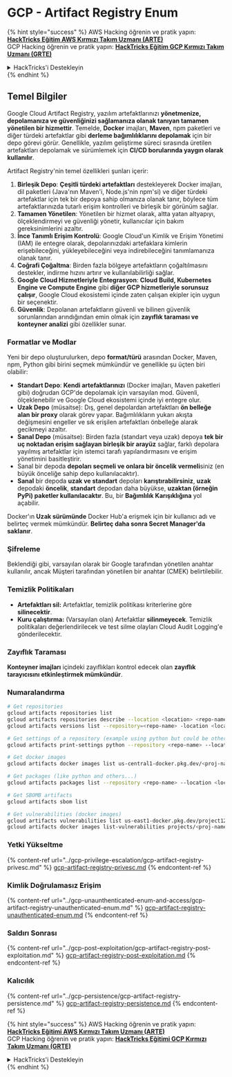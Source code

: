 # GCP - Artifact Registry Enum

{% hint style="success" %}
AWS Hacking öğrenin ve pratik yapın:<img src="/.gitbook/assets/image.png" alt="" data-size="line">[**HackTricks Eğitim AWS Kırmızı Takım Uzmanı (ARTE)**](https://training.hacktricks.xyz/courses/arte)<img src="/.gitbook/assets/image.png" alt="" data-size="line">\
GCP Hacking öğrenin ve pratik yapın: <img src="/.gitbook/assets/image (2).png" alt="" data-size="line">[**HackTricks Eğitim GCP Kırmızı Takım Uzmanı (GRTE)**<img src="/.gitbook/assets/image (2).png" alt="" data-size="line">](https://training.hacktricks.xyz/courses/grte)

<details>

<summary>HackTricks'i Destekleyin</summary>

* [**Abonelik planlarını**](https://github.com/sponsors/carlospolop) kontrol edin!
* 💬 [**Discord grubuna**](https://discord.gg/hRep4RUj7f) katılın veya [**telegram grubuna**](https://t.me/peass) katılın veya bizi **Twitter** 🐦 [**@hacktricks\_live**](https://twitter.com/hacktricks\_live)** takip edin.**
* Hacking püf noktalarını paylaşarak PR'ler göndererek **HackTricks** ve **HackTricks Cloud** github depolarına katkıda bulunun.

</details>
{% endhint %}

## Temel Bilgiler

Google Cloud Artifact Registry, yazılım artefaktlarınızı **yönetmenize, depolamanıza ve güvenliğinizi sağlamanıza olanak tanıyan tamamen yönetilen bir hizmettir**. Temelde, **Docker** imajları, **Maven**, npm paketleri ve diğer türdeki artefaktlar gibi **derleme bağımlılıklarını depolamak** için bir depo görevi görür. Genellikle, yazılım geliştirme süreci sırasında üretilen artefaktları depolamak ve sürümlemek için **CI/CD borularında yaygın olarak kullanılır**.

Artifact Registry'nin temel özellikleri şunları içerir:

1. **Birleşik Depo**: **Çeşitli türdeki artefaktları** destekleyerek Docker imajları, dil paketleri (Java'nın Maven'i, Node.js'nin npm'si) ve diğer türdeki artefaktlar için tek bir depoya sahip olmanıza olanak tanır, böylece tüm artefaktlarınızda tutarlı erişim kontrolleri ve birleşik bir görünüm sağlar.
2. **Tamamen Yönetilen**: Yönetilen bir hizmet olarak, altta yatan altyapıyı, ölçeklendirmeyi ve güvenliği yönetir, kullanıcılar için bakım gereksinimlerini azaltır.
3. **İnce Tanımlı Erişim Kontrolü**: Google Cloud'un Kimlik ve Erişim Yönetimi (IAM) ile entegre olarak, depolarınızdaki artefaklara kimlerin erişebileceğini, yükleyebileceğini veya indirebileceğini tanımlamanıza olanak tanır.
4. **Coğrafi Çoğaltma**: Birden fazla bölgeye artefaktların çoğaltılmasını destekler, indirme hızını artırır ve kullanılabilirliği sağlar.
5. **Google Cloud Hizmetleriyle Entegrasyon**: **Cloud Build, Kubernetes Engine ve Compute Engine** gibi **diğer GCP hizmetleriyle sorunsuz çalışır**, Google Cloud ekosistemi içinde zaten çalışan ekipler için uygun bir seçenektir.
6. **Güvenlik**: Depolanan artefaktların güvenli ve bilinen güvenlik sorunlarından arındığından emin olmak için **zayıflık taraması ve konteyner analizi** gibi özellikler sunar.

### Formatlar ve Modlar

Yeni bir depo oluşturulurken, depo **format/türü** arasından Docker, Maven, npm, Python gibi birini seçmek mümkündür ve genellikle şu üçten biri olabilir:

* **Standart Depo**: **Kendi artefaktlarınızı** (Docker imajları, Maven paketleri gibi) doğrudan GCP'de depolamak için varsayılan mod. Güvenli, ölçeklenebilir ve Google Cloud ekosistemi içinde iyi entegre olur.
* **Uzak Depo** (müsaitse): Dış, genel depolardan artefaktları **ön belleğe alan bir proxy** olarak görev yapar. Bağımlılıkların yukarı akışta değişmesini engeller ve sık erişilen artefaktları önbelleğe alarak gecikmeyi azaltır.
* **Sanal Depo** (müsaitse): Birden fazla (standart veya uzak) depoya **tek bir uç noktadan erişim sağlayan birleşik bir arayüz** sağlar, farklı depolara yayılmış artefaktlar için istemci tarafı yapılandırmasını ve erişim yönetimini basitleştirir.
* Sanal bir depoda **depoları seçmeli ve onlara bir öncelik vermeli**siniz (en büyük önceliğe sahip depo kullanılacaktır).
* **Sanal** bir depoda **uzak ve standart** depoları **karıştırabilirsiniz**, **uzak** depodaki **öncelik**, **standart** depodan daha büyükse, **uzaktan (örneğin PyPi) paketler kullanılacaktır**. Bu, bir **Bağımlılık Karışıklığına** yol açabilir.

Docker'ın **Uzak sürümünde** Docker Hub'a erişmek için bir kullanıcı adı ve belirteç vermek mümkündür. **Belirteç daha sonra Secret Manager'da saklanır**.

### Şifreleme

Beklendiği gibi, varsayılan olarak bir Google tarafından yönetilen anahtar kullanılır, ancak Müşteri tarafından yönetilen bir anahtar (CMEK) belirtilebilir.

### Temizlik Politikaları

* **Artefaktları sil:** Artefaktlar, temizlik politikası kriterlerine göre **silinecektir**.
* **Kuru çalıştırma:** (Varsayılan olan) Artefaktlar **silinmeyecek**. Temizlik politikaları değerlendirilecek ve test silme olayları Cloud Audit Logging'e gönderilecektir.

### Zayıflık Taraması

**Konteyner imajları** içindeki zayıflıkları kontrol edecek olan **zayıflık tarayıcısını etkinleştirmek mümkündür**.

### Numaralandırma
```bash
# Get repositories
gcloud artifacts repositories list
gcloud artifacts repositories describe --location <location> <repo-name>
gcloud artifacts versions list --repository=<repo-name> -location <location> --package <package-name>

# Get settings of a repository (example using python but could be other)
gcloud artifacts print-settings python --repository <repo-name> --location <location>

# Get docker images
gcloud artifacts docker images list us-central1-docker.pkg.dev/<proj-name>/<repo-name>

# Get packages (like python and others...)
gcloud artifacts packages list --repository <repo-name> --location <location>

# Get SBOMB artifacts
gcloud artifacts sbom list

# Get vulnerabilities (docker images)
gcloud artifacts vulnerabilities list us-east1-docker.pkg.dev/project123/repository123/someimage@sha256:49765698074d6d7baa82f
gcloud artifacts docker images list-vulnerabilities projects/<proj-name>/locations/<location>/scans/<scan-uuid>
```
### Yetki Yükseltme

{% content-ref url="../gcp-privilege-escalation/gcp-artifact-registry-privesc.md" %}
[gcp-artifact-registry-privesc.md](../gcp-privilege-escalation/gcp-artifact-registry-privesc.md)
{% endcontent-ref %}

### Kimlik Doğrulamasız Erişim

{% content-ref url="../gcp-unaunthenticated-enum-and-access/gcp-artifact-registry-unauthenticated-enum.md" %}
[gcp-artifact-registry-unauthenticated-enum.md](../gcp-unaunthenticated-enum-and-access/gcp-artifact-registry-unauthenticated-enum.md)
{% endcontent-ref %}

### Saldırı Sonrası

{% content-ref url="../gcp-post-exploitation/gcp-artifact-registry-post-exploitation.md" %}
[gcp-artifact-registry-post-exploitation.md](../gcp-post-exploitation/gcp-artifact-registry-post-exploitation.md)
{% endcontent-ref %}

### Kalıcılık

{% content-ref url="../gcp-persistence/gcp-artifact-registry-persistence.md" %}
[gcp-artifact-registry-persistence.md](../gcp-persistence/gcp-artifact-registry-persistence.md)
{% endcontent-ref %}

{% hint style="success" %}
AWS Hacking öğrenin ve pratik yapın:<img src="/.gitbook/assets/image.png" alt="" data-size="line">[**HackTricks Eğitimi AWS Kırmızı Takım Uzmanı (ARTE)**](https://training.hacktricks.xyz/courses/arte)<img src="/.gitbook/assets/image.png" alt="" data-size="line">\
GCP Hacking öğrenin ve pratik yapın: <img src="/.gitbook/assets/image (2).png" alt="" data-size="line">[**HackTricks Eğitimi GCP Kırmızı Takım Uzmanı (GRTE)**<img src="/.gitbook/assets/image (2).png" alt="" data-size="line">](https://training.hacktricks.xyz/courses/grte)

<details>

<summary>HackTricks'i Destekleyin</summary>

* [**Abonelik planlarını**](https://github.com/sponsors/carlospolop) kontrol edin!
* 💬 [**Discord grubuna**](https://discord.gg/hRep4RUj7f) veya [**telegram grubuna**](https://t.me/peass) katılın veya bizi **Twitter** 🐦 [**@hacktricks\_live**](https://twitter.com/hacktricks\_live)** takip edin.**
* **Hacking püf noktalarını paylaşarak PR göndererek** [**HackTricks**](https://github.com/carlospolop/hacktricks) ve [**HackTricks Cloud**](https://github.com/carlospolop/hacktricks-cloud) github depolarına katkıda bulunun.

</details>
{% endhint %}
